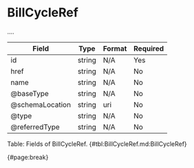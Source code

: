 <!--
    ATTENTION: This file was generated via gradle!
               Do NOT manually edit this file! Any such changes will be overwritten!
-->

# BillCycleRef

....

| Field | Type | Format | Required |
| ------- | ------- | ------- | --- |
| id | string | N/A | Yes |
| href | string | N/A | No |
| name | string | N/A | No |
| @baseType | string | N/A | No |
| @schemaLocation | string | uri | No |
| @type | string | N/A | No |
| @referredType | string | N/A | No |

Table: Fields of BillCycleRef. {#tbl:BillCycleRef.md:BillCycleRef}

{#page:break}
